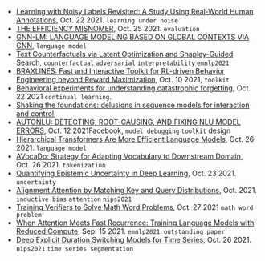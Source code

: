 
- [Learning with Noisy Labels Revisited: A Study Using Real-World Human Annotations](https://arxiv.org/pdf/2110.12088.pdf), Oct. 22 2021. `learning under noise`
- [THE EFFICIENCY MISNOMER](https://arxiv.org/pdf/2110.12894.pdf), Oct. 25 2021. `evaluation`
- [GNN-LM: LANGUAGE MODELING BASED ON GLOBAL CONTEXTS VIA GNN](https://arxiv.org/pdf/2110.08743.pdf), `language model`
- [Text Counterfactuals via Latent Optimization and Shapley-Guided Search](https://arxiv.org/pdf/2110.11589.pdf), `counterfactual` `adversarial` `interpretability` `emnlp2021`
- [BRAXLINES: Fast and Interactive Toolkit for RL-driven Behavior Engineering beyond Reward Maximization](https://arxiv.org/pdf/2110.04686.pdf), Oct. 10 2021, `toolkit`
- [Behavioral experiments for understanding catastrophic forgetting](https://arxiv.org/pdf/2110.10570.pdf), Oct. 22 2021 `continual learning`.
- [Shaking the foundations: delusions in sequence models for interaction and control](https://arxiv.org/pdf/2110.10819.pdf), 
- [AUTONLU: DETECTING, ROOT-CAUSING, AND FIXING NLU MODEL ERRORS](https://arxiv.org/pdf/2110.06384.pdf), Oct. 12 2021Facebook, `model debugging` `toolkit` design
- [Hierarchical Transformers Are More Efficient Language Models](https://arxiv.org/pdf/2110.13711.pdf), Oct. 26 2021. `language model`
- [AVocaDo: Strategy for Adapting Vocabulary to Downstream Domain](https://arxiv.org/pdf/2110.13434.pdf), Oct. 26 2021. `tokenization`
- [Quantifying Epistemic Uncertainty in Deep Learning](https://arxiv.org/pdf/2110.12122.pdf), Oct. 23 2021. `uncertainty`
- [Alignment Attention by Matching Key and Query Distributions](https://arxiv.org/pdf/2110.12567.pdf), Oct. 2021. `inductive bias` `attention` `nips2021`
- [Training Verifiers to Solve Math Word Problems](https://arxiv.org/abs/2110.14168), Oct. 27 2021 `math word problem`
- [When Attention Meets Fast Recurrence: Training Language Models with Reduced Compute](https://arxiv.org/pdf/2102.12459.pdf), Sep. 15 2021. `emnlp2021 outstanding paper`
- [Deep Explicit Duration Switching Models for Time Series](https://arxiv.org/pdf/2110.13878.pdf), Oct. 26 2021. `nips2021` `time series segmentation`
